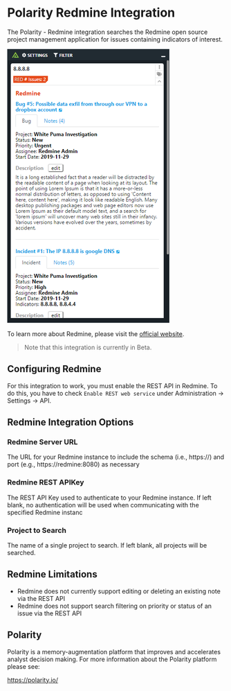 # Polarity Redmine Integration

The Polarity - Redmine integration searches the Redmine open source project management application for issues containing indicators of interest.

![overlay](images/overlay.png)

To learn more about Redmine, please visit the [official website](https://www.redmine.org/).

> Note that this integration is currently in Beta.

## Configuring Redmine

For this integration to work, you must enable the REST API in Redmine.  To do this, you have to check `Enable REST web service` under Administration -> Settings -> API.

## Redmine Integration Options

### Redmine Server URL

The URL for your Redmine instance to include the schema (i.e., https://) and port (e.g., https://redmine:8080) as necessary

### Redmine REST APIKey

The REST API Key used to authenticate to your Redmine instance. If left blank, no authentication will be used when communicating with the specified Redmine instanc

### Project to Search

The name of a single project to search. If left blank, all projects will be searched.

## Redmine Limitations

- Redmine does not currently support editing or deleting an existing note via the REST API
- Redmine does not support search filtering on priority or status of an issue via the REST API

## Polarity

Polarity is a memory-augmentation platform that improves and accelerates analyst decision making. For more information about the Polarity platform please see:

https://polarity.io/
